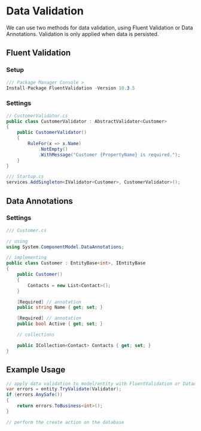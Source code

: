 # Data Validation
We can use two methods for data validation, using Fluent Validation or Data Annotations.
Validation is only applied when data is persisted.

## Fluent Validation

### Setup
```csharp
/// Package Manager Console >
Install-Package FluentValidation -Version 10.3.5
```
### Settings

```csharp
// CustomerValidator.cs
public class CustomerValidator : AbstractValidator<Customer>
{
    public CustomerValidator()
    {
        RuleFor(x => x.Name)
            .NotEmpty()
            .WithMessage("Customer {PropertyName} is required.");
    }
}

/// Startup.cs
services.AddSingleton<IValidator<Customer>, CustomerValidator>();
```

## Data Annotations

### Settings
```csharp
/// Customer.cs

// using
using System.ComponentModel.DataAnnotations;

// implementing
public class Customer : EntityBase<int>, IEntityBase
{
    public Customer()
    {
        Contacts = new List<Contact>();
    }

    [Required] // annotation
    public string Name { get; set; }

    [Required] // annotation
    public bool Active { get; set; }

    // collections

    public ICollection<Contact> Contacts { get; set; }
}

```

## Example Usage

```csharp
// apply data validation to model/entity with FluentValidation or DataAnnotation
var errors = entity.TryValidate(Validator);
if (errors.AnySafe())
{
    return errors.ToBusiness<int>();
}

// perform the create action on the database

```